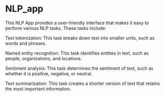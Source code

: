 # NLP_app
This NLP App provides a user-friendly interface that makes it easy to perform various NLP tasks. 
These tasks include:

Text tokenization: This task breaks down text into smaller units, such as words and phrases.

Named entity recognition: This task identifies entities in text, such as people, organizations, and locations.

Sentiment analysis: This task determines the sentiment of text, such as whether it is positive, negative, or neutral.

Text summarization: This task creates a shorter version of text that retains the most important information.
